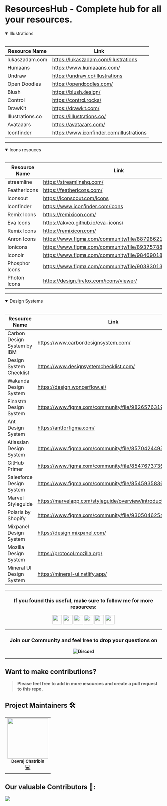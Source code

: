 # ResourcesHub - Complete hub for all your resources.

<details open>
<summary>Illustrations</summary>
<br>
  
| Resource Name | Link |
| ----------- | ----------- |
| lukaszadam.com | https://lukaszadam.com/illustrations |
| Humaans   | https://www.humaaans.com/ |
| Undraw | https://undraw.co/illustrations |
| Open Doodles | https://opendoodles.com/ |
| Blush | https://blush.design/ |
| Control | https://control.rocks/ |
| DrawKit | https://drawkit.com/ |
| Illustrations.co | https://illlustrations.co/ |
| Avataaars | https://avataaars.com/ |
| Iconfinder | https://www.iconfinder.com/illustrations |
  
</details>
<hr>

<details open>
<summary>Icons resouces</summary>
<br>
  
| Resource Name | Link |
| ----------- | ----------- |
| streamline | https://streamlinehq.com/ |
| Feathericons   | https://feathericons.com/ |
| Iconsout | https://iconscout.com/icons |
| Iconfinder | https://www.iconfinder.com/icons |
| Remix Icons | https://remixicon.com/ |
| Eva Icons | https://akveo.github.io/eva-icons/ |
| Remix Icons | https://remixicon.com/ |
| Anron Icons | https://www.figma.com/community/file/887986216987316139 |
| Ionicons | https://www.figma.com/community/file/893757888128525570 |
| Iconoir | https://www.figma.com/community/file/984690181319559475 |
| Phosphor Icons | https://www.figma.com/community/file/903830135544202908 |
| Photon Icons | https://design.firefox.com/icons/viewer/ |

  
</details>
<hr>

<details open>
<summary>Design Systems</summary>
<br>
  
| Resource Name | Link |
| ----------- | ----------- |
| Carbon Design System by IBM | https://www.carbondesignsystem.com/ |
| Design System Checklist | https://www.designsystemchecklist.com/ |
| Wakanda Design System | https://design.wonderflow.ai/ |
| Finastra Design System | https://www.figma.com/community/file/982657631921263317 |
| Ant Design System | https://antforfigma.com/ |
| Atlassian Design System | https://www.figma.com/community/file/857042449394640587 |
| GitHub Primer | https://www.figma.com/community/file/854767373644076713 |
| Salesforce Design System | https://www.figma.com/community/file/854593583696357016 |
| Marvel Styleguide | https://marvelapp.com/styleguide/overview/introduction |
| Polaris by Shopify | https://www.figma.com/community/file/930504625460155381 |
| Mixpanel Design System | https://design.mixpanel.com/ |
| Mozilla Design System | https://protocol.mozilla.org/ |
| Mineral UI Design System | https://mineral-ui.netlify.app/ |

</details>
<hr>

<h3 align="center"> If you found this useful, make sure to follow me for more resources:</h3>
<p align="center">
<a href="https://www.linkedin.com/in/devraj-chatribin/" style="text-decoration:none">
  <img height="30" src="https://img.shields.io/badge/linkedin-blue.svg?&style=for-the-badge&logo=linkedin&logoColor=white" />
</a>
<a href="https://github.com/DevrajDC" style="text-decoration:none">
  <img height="30" src="https://img.shields.io/badge/Github-grey.svg?&style=for-the-badge&logo=Github&logoColor=white" />
</a>
<a href="https://twitter.com/devrajchatribin" style="text-decoration:none">
  <img height="30" src = "https://img.shields.io/badge/Twitter-blue.svg?&style=for-the-badge&logo=Twitter&logoColor=white">
</a>
<a href="https://www.instagram.com/designfordev" style="text-decoration:none">
  <img height="30" src = "https://img.shields.io/badge/Instagram-%23E4405F.svg?&style=for-the-badge&logo=Instagram&logoColor=white">
</a>
<a href="https://discord.gg/druweDMn3s" style="text-decoration:none">
  <img height="30" src="https://img.shields.io/badge/discord-darkblue.svg?&style=for-the-badge&logo=discord&logoColor=white" />
</a>
<a href="mailto:devrajchatribin9978@gmail.com" style="text-decoration:none">
  <img height="30" src = "https://img.shields.io/badge/gmail-c14438?&style=for-the-badge&logo=gmail&logoColor=white">
</a>
<br />
  
---

<h3 align="center"> <b>Join our Community and feel free to drop your questions on</h3>
<p align="center">
   <a href="https://discord.gg/druweDMn3s"></a>
   <img alt="Discord" src="https://img.shields.io/badge/Discord-7289DA?style=for-the-badge&logo=discord&logoColor=white"> 
</p>

---

## Want to make contributions?

> Please feel free to add in more resources and create a pull request to this repo.

## Project Maintainers 🛠

<table>
  <tbody>
    <tr>
      <td align="center">
        <a href="https://github.com/DevrajDC">
          <img alt="" src="https://avatars.githubusercontent.com/u/65373279" width="130px;">
          <br><sub><b> Devraj Chatribin</b></sub></a><br>
        <a href="https://github.com/DevrajDC/resourceshub/" title="Code">💻 </a></td></a>
  </td>
    
  </tr>
</tbody></table>

## Our valuable Contributors 👩:
<a href="https://github.com/DevrajDC/resourceshub/graphs/contributors">
  <img src="https://contributors-img.web.app/image?repo=DevrajDC/resourceshub" />
</a>

